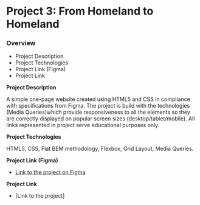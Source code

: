 # Project 3: From Homeland to Homeland
### Overview  
* Project Description  
* Project Technologies 
* Project Link (Figma)
* Project Link  
  
**Project Description**    
  
A simple one-page website created using HTML5 and CSS in compliance with specifications from Figma. The project is build with the technologies (Media Queries)which provide responsiveness to all the elements so they are correctly displayed on popular screen sizes (desktop/tablet/mobile). All links represented in project serve educational purposes only.

**Project Technologies** 

HTML5, CSS, Flat BEM methodology, Flexbox, Grid Layout, Media Queries.

  
**Project Link (Figma)**  
  
* [Link to the project on Figma](https://www.https://www.figma.com/file/1zCYcflj6BJx5VqOvXU9nb/Sprint-3%3A-From-Homeland-to-Homeland-%7C-desktop-%2B-mobile?node-id=2%3A256)  
  
**Project Link** 

* [Link to the project]

  
 
